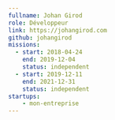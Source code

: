 ```yaml
---
fullname: Johan Girod
role: Développeur
link: https://johangirod.com
github: johangirod
missions:
  - start: 2018-04-24
    end: 2019-12-04
    status: independent
  - start: 2019-12-11
    end: 2021-12-31
    status: independent
startups:
    - mon-entreprise
---
```

